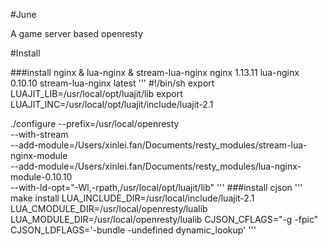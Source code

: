 #June

A game server based openresty

#Install


###install nginx & lua-nginx & stream-lua-nginx
nginx            1.13.11
lua-nginx        0.10.10
stream-lua-nginx latest
'''
#!/bin/sh
export LUAJIT_LIB=/usr/local/opt/luajit/lib
export LUAJIT_INC=/usr/local/opt/luajit/include/luajit-2.1

./configure --prefix=/usr/local/openresty \
        --with-stream  \
        --add-module=/Users/xinlei.fan/Documents/resty_modules/stream-lua-nginx-module \
        --add-module=/Users/xinlei.fan/Documents/resty_modules/lua-nginx-module-0.10.10 \
        --with-ld-opt="-Wl,-rpath,/usr/local/opt/luajit/lib"
'''
###install cjson
'''
make install LUA_INCLUDE_DIR=/usr/local/include/luajit-2.1 LUA_CMODULE_DIR=/usr/local/openresty/lualib LUA_MODULE_DIR=/usr/local/openresty/lualib CJSON_CFLAGS="-g -fpic" CJSON_LDFLAGS='-bundle -undefined dynamic_lookup'
'''
